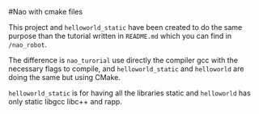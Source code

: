 #Nao with cmake files

This project and `helloworld_static` have been created to do the same 
purpose than the tutorial written in `README.md` which you can find in `/nao_robot`.

The difference is `nao_turorial` use directly the compiler gcc with 
the necessary flags to compile, and `helloworld_static` and `helloworld` 
are doing the same but using CMake.

`helloworld_static` is for having all the libraries static and `helloworld`
has only static libgcc libc++ and rapp.
